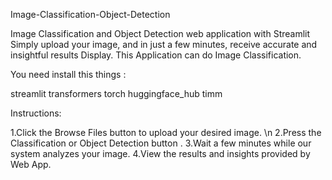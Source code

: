 Image-Classification-Object-Detection

Image Classification and Object Detection web application with Streamlit Simply upload your image, and in just a few minutes, receive accurate and insightful results Display. This Application can do Image Classification.

You need install this things :

streamlit transformers torch huggingface_hub timm

Instructions:

1.Click the Browse Files button to upload your desired image. \n
2.Press the Classification or Object Detection button . 
3.Wait a few minutes while our system analyzes your image. 
4.View the results and insights provided by Web App.

